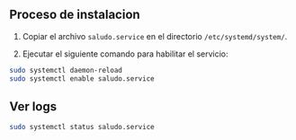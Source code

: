 ## Proceso de instalacion

1. Copiar el archivo `saludo.service` en el directorio `/etc/systemd/system/`.

2. Ejecutar el siguiente comando para habilitar el servicio:
   
~~~bash
sudo systemctl daemon-reload
sudo systemctl enable saludo.service
~~~

## Ver logs
~~~bash
sudo systemctl status saludo.service
~~~